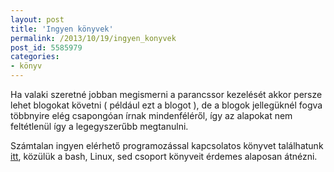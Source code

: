 ```yaml
---
layout: post
title: 'Ingyen könyvek'
permalink: /2013/10/19/ingyen_konyvek
post_id: 5585979
categories: 
- könyv
---
```


Ha valaki szeretné jobban megismerni a parancssor kezelését akkor persze lehet blogokat követni ( például ezt a blogot ), de a blogok jellegüknél fogva többnyire elég csapongóan írnak mindenféléről, így az alapokat nem feltétlenül így a legegyszerűbb megtanulni.

Számtalan ingyen elérhető programozással kapcsolatos könyvet találhatunk 
[itt](https://github.com/vhf/free-programming-books/blob/master/free-programming-books.md), közülük a bash, Linux, sed csoport könyveit érdemes alaposan átnézni.